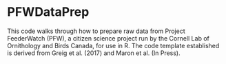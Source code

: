 # PFWDataPrep
This code walks through how to prepare raw data from Project FeederWatch (PFW), a citizen science project run by the Cornell Lab of Ornithology and Birds Canada, for use in R. The code template established is derived from Greig et al. (2017) and Maron et al. (In Press).
